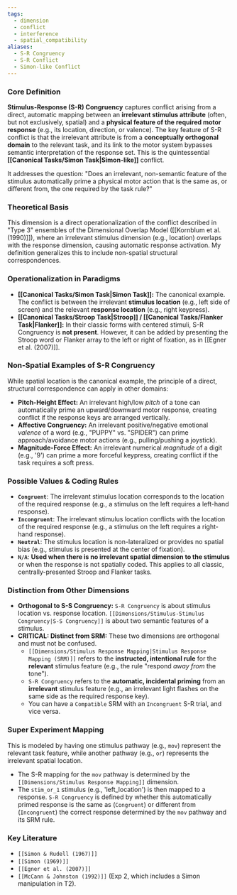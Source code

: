 ```yaml
---
tags:
  - dimension
  - conflict
  - interference
  - spatial_compatibility
aliases:
  - S-R Congruency
  - S-R Conflict
  - Simon-like Conflict
---
```

### Core Definition
**Stimulus-Response (S-R) Congruency** captures conflict arising from a direct, automatic mapping between an **irrelevant stimulus attribute** (often, but not exclusively, spatial) and a **physical feature of the required motor response** (e.g., its location, direction, or valence). The key feature of S-R conflict is that the irrelevant attribute is from a **conceptually orthogonal domain** to the relevant task, and its link to the motor system bypasses semantic interpretation of the response set. This is the quintessential **[[Canonical Tasks/Simon Task|Simon-like]]** conflict.

It addresses the question: "Does an irrelevant, non-semantic feature of the stimulus automatically prime a physical motor action that is the same as, or different from, the one required by the task rule?"

### Theoretical Basis
This dimension is a direct operationalization of the conflict described in "Type 3" ensembles of the Dimensional Overlap Model ([[Kornblum et al. (1990)]]), where an irrelevant stimulus dimension (e.g., location) overlaps with the response dimension, causing automatic response activation. My definition generalizes this to include non-spatial structural correspondences.

### Operationalization in Paradigms
*   **[[Canonical Tasks/Simon Task|Simon Task]]:** The canonical example. The conflict is between the irrelevant **stimulus location** (e.g., left side of screen) and the relevant **response location** (e.g., right keypress).
*   **[[Canonical Tasks/Stroop Task|Stroop]] / [[Canonical Tasks/Flanker Task|Flanker]]:** In their classic forms with centered stimuli, S-R Congruency is **not present**. However, it can be added by presenting the Stroop word or Flanker array to the left or right of fixation, as in [[Egner et al. (2007)]].

### Non-Spatial Examples of S-R Congruency

While spatial location is the canonical example, the principle of a direct, structural correspondence can apply in other domains:

*   **Pitch-Height Effect:** An irrelevant high/low *pitch* of a tone can automatically prime an upward/downward motor response, creating conflict if the response keys are arranged vertically.
*   **Affective Congruency:** An irrelevant positive/negative emotional *valence* of a word (e.g., "PUPPY" vs. "SPIDER") can prime approach/avoidance motor actions (e.g., pulling/pushing a joystick).
*   **Magnitude-Force Effect:** An irrelevant numerical *magnitude* of a digit (e.g., '9') can prime a more forceful keypress, creating conflict if the task requires a soft press.

### Possible Values & Coding Rules
*   **`Congruent`**: The irrelevant stimulus location corresponds to the location of the required response (e.g., a stimulus on the left requires a left-hand response).
*   **`Incongruent`**: The irrelevant stimulus location conflicts with the location of the required response (e.g., a stimulus on the left requires a right-hand response).
*   **`Neutral`**: The stimulus location is non-lateralized or provides no spatial bias (e.g., stimulus is presented at the center of fixation).
*   **`N/A`**: **Used when there is no irrelevant spatial dimension to the stimulus** or when the response is not spatially coded. This applies to all classic, centrally-presented Stroop and Flanker tasks.

### Distinction from Other Dimensions
*   **Orthogonal to S-S Congruency:** `S-R Congruency` is about stimulus location vs. response location. `[[Dimensions/Stimulus-Stimulus Congruency|S-S Congruency]]` is about two semantic features of a stimulus.
*   **CRITICAL: Distinct from SRM:** These two dimensions are orthogonal and must not be confused.
    *   `[[Dimensions/Stimulus Response Mapping|Stimulus Response Mapping (SRM)]]` refers to the **instructed, intentional rule** for the **relevant** stimulus feature (e.g., the rule "respond *away from* the tone").
    *   `S-R Congruency` refers to the **automatic, incidental priming** from an **irrelevant** stimulus feature (e.g., an irrelevant light flashes on the same side as the required response key).
    *   You can have a `Compatible` SRM with an `Incongruent` S-R trial, and vice versa.

### Super Experiment Mapping
This is modeled by having one stimulus pathway (e.g., `mov`) represent the relevant task feature, while another pathway (e.g., `or`) represents the irrelevant spatial location.
*   The S-R mapping for the `mov` pathway is determined by the `[[Dimensions/Stimulus Response Mapping]]` dimension.
*   The `stim_or_1` stimulus (e.g., 'left_location') is then mapped to a response. `S-R Congruency` is defined by whether this automatically primed response is the same as (`Congruent`) or different from (`Incongruent`) the correct response determined by the `mov` pathway and its SRM rule.

### Key Literature
*   `[[Simon & Rudell (1967)]]`
*   `[[Simon (1969)]]`
*   `[[Egner et al. (2007)]]`
*   `[[McCann & Johnston (1992)]]` (Exp 2, which includes a Simon manipulation in T2).
